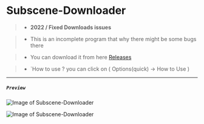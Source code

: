 # Subscene-Downloader

>- __2022 / Fixed Downloads issues__

>- This is an incomplete program that why there might be some bugs there

>- You can download it from here [Releases](https://github.com/xZetsubou/Subscene-Downloader/releases)

> - `How to use ? you can click on ( Options(quick) -> How to Use  )

---
##### `Preview` 

![Image of Subscene-Downloader](https://i.imgur.com/axntcF3.png)


![Image of Subscene-Downloader](https://i.imgur.com/Q6mQpoz.png)

